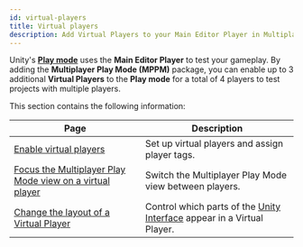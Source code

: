 ```yaml
---
id: virtual-players
title: Virtual players
description: Add Virtual Players to your Main Editor Player in Multiplayer Play Mode.
---
```


Unity's [**Play mode**](https://docs.unity3d.com/Manual/GameView.html) uses the **Main Editor Player** to test your gameplay. By adding the **Multiplayer Play Mode (MPPM)** package, you can enable up to 3 additional **Virtual Players** to the **Play mode** for a total of 4 players to test projects with multiple players.

This section contains the following information:

<!--
<div className="table-columns-plain" >
| Page | Description |
</div>
-->

| **Page**                                              | **Description**                                        |
|-|-|
| [Enable virtual players](../virtual-players/virtual-players-enable)   | Set up virtual players and assign player tags.         |
| [Focus the Multiplayer Play Mode view on a virtual player](../virtual-players/virtual-players-focus) | Switch the Multiplayer Play Mode view between players. |
| [Change the layout of a Virtual Player](../virtual-players/virtual-players-layout) | Control which parts of the [Unity Interface](https://docs.unity3d.com/Manual/UsingTheEditor.html) appear in a Virtual Player. |
